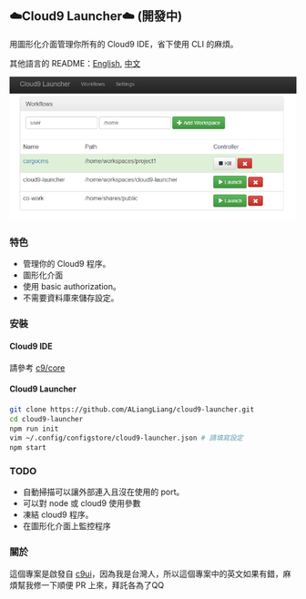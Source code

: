 ## ️☁️Cloud9 Launcher☁️ (開發中)

用圖形化介面管理你所有的 Cloud9 IDE，省下使用 CLI 的麻煩。

其他語言的 README：[English](REAMDE.md), [中文](README.zh-tw.md)

![截圖](https://raw.githubusercontent.com/ALiangLiang/cloud9-launcher/master/screenshot.png)

### 特色

- 管理你的 Cloud9 程序。
- 圖形化介面
- 使用 basic authorization。
- 不需要資料庫來儲存設定。

### 安裝

#### Cloud9 IDE

請參考 [c9/core](https://github.com/c9/core)

#### Cloud9 Launcher

```sh
git clone https://github.com/ALiangLiang/cloud9-launcher.git
cd cloud9-launcher
npm run init
vim ~/.config/configstore/cloud9-launcher.json # 請填寫設定
npm start
```

### TODO

- 自動掃描可以讓外部連入且沒在使用的 port。
- 可以對 node 或 cloud9 使用參數
- 凍結 cloud9 程序。
- 在圖形化介面上監控程序

### 關於

這個專案是啟發自 [c9ui](https://github.com/orditeck/c9ui)，因為我是台灣人，所以這個專案中的英文如果有錯，麻煩幫我修一下順便 PR 上來，拜託各為了QQ